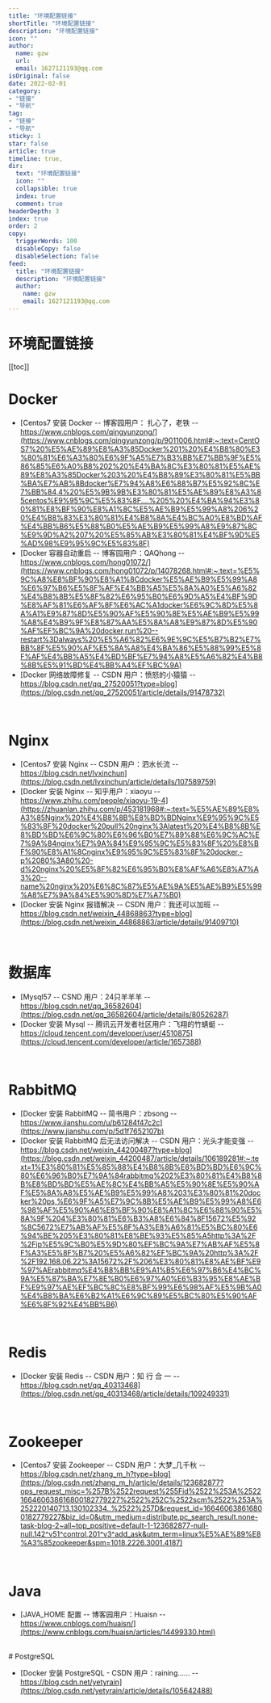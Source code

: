 ```yaml
---
title: "环境配置链接"
shortTitle: "环境配置链接"
description: "环境配置链接"
icon: ""
author: 
  name: gzw
  url: 
  email: 1627121193@qq.com
isOriginal: false
date: 2022-02-01
category: 
- "链接"
- "导航"
tag:
- "链接"
- "导航"
sticky: 1
star: false
article: true
timeline: true,
dir:
  text: "环境配置链接"
  icon: ""
  collapsible: true
  index: true
  comment: true
headerDepth: 3
index: true
order: 2
copy:
  triggerWords: 100
  disableCopy: false
  disableSelection: false
feed:
  title: "环境配置链接"
  description: "环境配置链接"
  author:
    name: gzw
    email: 1627121193@qq.com
---
```




# 环境配置链接


[[toc]]


# Docker

- [Centos7 安装 Docker -- 博客园用户： 扎心了，老铁 -- https://www.cnblogs.com/qingyunzong/](https://www.cnblogs.com/qingyunzong/p/9011006.html#:~:text=CentOS7%20%E5%AE%89%E8%A3%85Docker%201%20%E4%B8%80%E3%80%81%E6%A3%80%E6%9F%A5%E7%B3%BB%E7%BB%9F%E5%86%85%E6%A0%B8%202%20%E4%BA%8C%E3%80%81%E5%AE%89%E8%A3%85Docker%203%20%E4%B8%89%E3%80%81%E5%BB%BA%E7%AB%8Bdocker%E7%94%A8%E6%88%B7%E5%92%8C%E7%BB%84,4%20%E5%9B%9B%E3%80%81%E5%AE%89%E8%A3%85centos%E9%95%9C%E5%83%8F....%205%20%E4%BA%94%E3%80%81%E8%BF%90%E8%A1%8C%E5%AE%B9%E5%99%A8%206%20%E4%B8%83%E3%80%81%E4%B8%8A%E4%BC%A0%E8%BD%AF%E4%BB%B6%E5%88%B0%E5%AE%B9%E5%99%A8%E9%87%8C%E9%9D%A2%207%20%E5%85%AB%E3%80%81%E4%BF%9D%E5%AD%98%E9%95%9C%E5%83%8F)
- [Docker 容器自动重启 -- 博客园用户：QAQhong -- https://www.cnblogs.com/hong01072/](https://www.cnblogs.com/hong01072/p/14078268.html#:~:text=%E5%9C%A8%E8%BF%90%E8%A1%8Cdocker%E5%AE%B9%E5%99%A8%E6%97%B6%E5%8F%AF%E4%BB%A5%E5%8A%A0%E5%A6%82%E4%B8%8B%E5%8F%82%E6%95%B0%E6%9D%A5%E4%BF%9D%E8%AF%81%E6%AF%8F%E6%AC%A1docker%E6%9C%8D%E5%8A%A1%E9%87%8D%E5%90%AF%E5%90%8E%E5%AE%B9%E5%99%A8%E4%B9%9F%E8%87%AA%E5%8A%A8%E9%87%8D%E5%90%AF%EF%BC%9A%20docker,run%20--restart%3Dalways%20%E5%A6%82%E6%9E%9C%E5%B7%B2%E7%BB%8F%E5%90%AF%E5%8A%A8%E4%BA%86%E5%88%99%E5%8F%AF%E4%BB%A5%E4%BD%BF%E7%94%A8%E5%A6%82%E4%B8%8B%E5%91%BD%E4%BB%A4%EF%BC%9A)
- [Docker 网络故障修复 -- CSDN 用户：愤怒的小猿猿 -- https://blog.csdn.net/qq_27520051?type=blog](https://blog.csdn.net/qq_27520051/article/details/91478732)

<br/>


# Nginx
- [Centos7 安装 Nginx -- CSDN 用户：泗水长流 -- https://blog.csdn.net/lvxinchun](https://blog.csdn.net/lvxinchun/article/details/107589759)
- [Docker 安装 Nginx -- 知乎用户：xiaoyu -- https://www.zhihu.com/people/xiaoyu-19-4](https://zhuanlan.zhihu.com/p/453181968#:~:text=%E5%AE%89%E8%A3%85Nginx%20%E4%B8%8B%E8%BD%BDNginx%E9%95%9C%E5%83%8F%20docker%20pull%20nginx%3Alatest%20%E4%B8%8B%E8%BD%BD%E6%9C%80%E6%96%B0%E7%89%88%E6%9C%AC%E7%9A%84nginx%E7%9A%84%E9%95%9C%E5%83%8F%20%E8%BF%90%E8%A1%8Cnginx%E9%95%9C%E5%83%8F%20docker,-p%2080%3A80%20-d%20nginx%20%E5%8F%82%E6%95%B0%E8%AF%A6%E8%A7%A3%20--name%20nginx%20%E6%8C%87%E5%AE%9A%E5%AE%B9%E5%99%A8%E7%9A%84%E5%90%8D%E7%A7%B0)
- [Docker 安装 Nginx 报错解决 -- CSDN 用户：我还可以加班 -- https://blog.csdn.net/weixin_44868863?type=blog](https://blog.csdn.net/weixin_44868863/article/details/91409710)

<br/>

# 数据库
- [Mysql57 -- CSND 用户：24只羊羊羊 -- https://blog.csdn.net/qq_36582604](https://blog.csdn.net/qq_36582604/article/details/80526287)
- [Docker 安装 Mysql -- 腾讯云开发者社区用户：飞翔的竹蜻蜓 -- https://cloud.tencent.com/developer/user/4510875](https://cloud.tencent.com/developer/article/1657388)

<br/>

# RabbitMQ
- [Docker 安装 RabbitMQ -- 简书用户：zbsong  -- https://www.jianshu.com/u/b61284f47c2c](https://www.jianshu.com/p/5d1f7652107b)
- [Docker 安装 RabbitMQ 后无法访问解决 -- CSDN 用户：光头才能变强 -- https://blog.csdn.net/weixin_44200487?type=blog](https://blog.csdn.net/weixin_44200487/article/details/106189281#:~:text=1%E3%80%81%E5%85%88%E4%B8%8B%E8%BD%BD%E6%9C%80%E6%96%B0%E7%9A%84rabbitmq%202%E3%80%81%E4%B8%8B%E8%BD%BD%E5%AE%8C%E4%BB%A5%E5%90%8E%E5%90%AF%E5%8A%A8%E5%AE%B9%E5%99%A8%203%E3%80%81%20docker%20ps,%E6%9F%A5%E7%9C%8B%E5%AE%B9%E5%99%A8%E6%98%AF%E5%90%A6%E8%BF%90%E8%A1%8C%E6%88%90%E5%8A%9F%204%E3%80%81%E6%B3%A8%E6%84%8F15672%E5%92%8C5672%E7%AB%AF%E5%8F%A3%E8%A6%81%E5%BC%80%E6%94%BE%205%E3%80%81%E8%BE%93%E5%85%A5http%3A%2F%2Fip%E5%9C%B0%E5%9D%80%EF%BC%9A%E7%AB%AF%E5%8F%A3%E5%8F%B7%20%E5%A6%82%EF%BC%9A%20http%3A%2F%2F192.168.06.22%3A15672%2F%206%E3%80%81%E8%AE%BF%E9%97%AErabbitmq%E4%B8%BB%E9%A1%B5%E6%97%B6%E4%BC%9A%E5%87%BA%E7%8E%B0%E6%97%A0%E6%B3%95%E8%AE%BF%E9%97%AE%EF%BC%8C%E8%BF%99%E6%98%AF%E5%9B%A0%E4%B8%BA%E6%B2%A1%E6%9C%89%E5%BC%80%E5%90%AF%E6%8F%92%E4%BB%B6)

 <br/>

 # Redis
 - [Docker 安装 Redis -- CSDN 用户：知 行 合 一 -- https://blog.csdn.net/qq_40313468](https://blog.csdn.net/qq_40313468/article/details/109249331)

<br/>

# Zookeeper
- [Centos7 安装 Zookeeper -- CSDN 用户：大梦_几千秋 -- https://blog.csdn.net/zhang_m_h?type=blog](https://blog.csdn.net/zhang_m_h/article/details/123682877?ops_request_misc=%257B%2522request%255Fid%2522%253A%2522166460638616800182779227%2522%252C%2522scm%2522%253A%252220140713.130102334..%2522%257D&request_id=166460638616800182779227&biz_id=0&utm_medium=distribute.pc_search_result.none-task-blog-2~all~top_positive~default-1-123682877-null-null.142^v51^control,201^v3^add_ask&utm_term=linux%E5%AE%89%E8%A3%85zookeeper&spm=1018.2226.3001.4187)

<br/>

# Java
- [JAVA_HOME 配置 -- 博客园用户：Huaisn --https://www.cnblogs.com/huaisn/](https://www.cnblogs.com/huaisn/articles/14499330.html)

<br/>
# PostgreSQL  

- [Docker 安装 PostgreSQL - CSDN 用户：raining…… -- https://blog.csdn.net/yetyrain](https://blog.csdn.net/yetyrain/article/details/105642488)

<br/>
<br/>